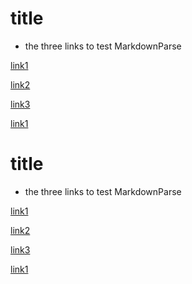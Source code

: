 
# title

+ the three links to test MarkdownParse

[link1](https://ucsd.edu/)

[link2](https://www.who.int/)

[link3](https://learn.canvas.net/login/canvas)




[link1](https://ucsd.edu/)
# title

+ the three links to test MarkdownParse

[link1](https://ucsd.edu/)

[link2](https://www.who.int/)

[link3](https://learn.canvas.net/login/canvas)




[link1](https://ucsd.edu/)